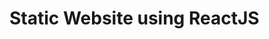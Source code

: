 
# Static Website using ReactJS

<!-- the application is built using Reactjs 
the blog site is a single page application using Reactjs
the blog single app is made for a Bakery Store and its famous receipes during Thanksgivig.
the website has a semantic view which is easier for the users to navigate


Programs used :
Html, CSS, Reactjs, React Bootstrap;



Working with Reactjs:
1) downloaded node.js
2) created an app using the 'npm init react-app my-app'
3) Then created  main, footer, header and nav for the application 
4) then imported the components to the App.js file
5) created a two column layout application
6) created three blog post with date and each title with their <anchor> tags for links
7) the AJAX used to call 5 headlines from Google Api using AXIOS 
the div gets refreshed after every 5 seconds with 5 different headlines which is present in the database.
># ideal-umbrella

